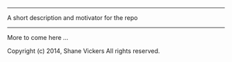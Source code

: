 *********************************************** 
A short description and motivator for the repo
*********************************************** 

More to come here ...


Copyright (c) 2014, Shane Vickers
All rights reserved.
